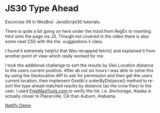 # JS30 Type Ahead
Excorcise 06 in WesBos' JavaScript30 tutorials. 

There is quite a bit going on here under the hood from RegEx to inserting html onto the page via JS. Though not covered in the video there is also some neat CSS with the the .suggestions li class. 

I found it extremely helpful that Wes recapped fetch() and explained it from another point of view which really worked for me. 

I took the additional challenge to sort the results by Geo Location distance to the users current position. After ab out six hours I was able to solve this by using the Geolocation API to ask for permission and then get the users current location, then implement Geolib's orderByDistance() method to re-sort the type ahead matched results by distance (as the crow flies) to the user. I used <a href="https://www.freemaptools.com/how-far-is-it-between.htm"> FreeMapTools.com </a> to verify the list. i.e. Anchorage, Alaska is actually closer to Placerville, CA than Auburn, Alabama. 

<a href="https://nikrowedevjs30-type-ahead.netlify.app/"> Netlify Demo </a>